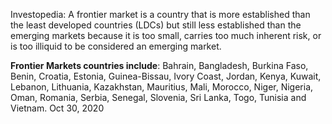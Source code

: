 Investopedia: A frontier market is a country that is more established than the least developed countries (LDCs) but still less established than the emerging markets because it is too small, carries too much inherent risk, or is too illiquid to be considered an emerging market.

**Frontier Markets countries include**: Bahrain, Bangladesh, Burkina Faso, Benin, Croatia, Estonia, Guinea-Bissau, Ivory Coast, Jordan, Kenya, Kuwait, Lebanon, Lithuania, Kazakhstan, Mauritius, Mali, Morocco, Niger, Nigeria, Oman, Romania, Serbia, Senegal, Slovenia, Sri Lanka, Togo, Tunisia and Vietnam. Oct 30, 2020